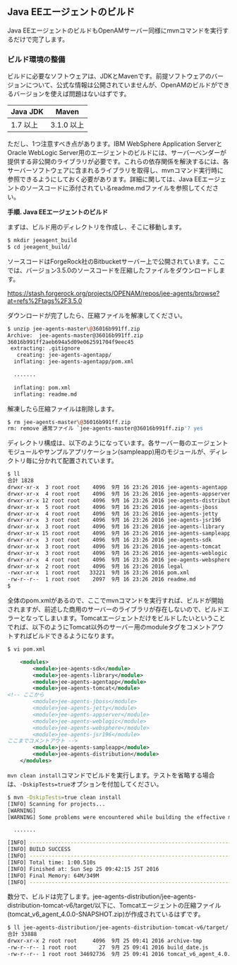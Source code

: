 ## Java EEエージェントのビルド

Java EEエージェントのビルドもOpenAMサーバー同様にmvnコマンドを実行するだけで完了します。

### ビルド環境の整備

ビルドに必要なソフトウェアは、JDKとMavenです。前提ソフトウェアのバージョンについて、公式な情報は公開されていませんが、OpenAMのビルドができるバージョンを使えば問題はないはずです。

|Java JDK|Maven|
|---|---|
|1.7 以上|3.1.0 以上|

ただし、1つ注意すべき点があります。IBM WebSphere Application ServerとOracle WebLogic Server用のエージェントのビルドには、サーバーベンダーが提供する非公開のライブラリが必要です。これらの依存関係を解決するには、各サーバーソフトウェアに含まれるライブラリを取得し、mvnコマンド実行時に参照できるようにしておく必要があります。詳細に関しては、Java EEエージェントのソースコードに添付されているreadme.mdファイルを参照してください。

**手順. Java EEエージェントのビルド**

まずは、ビルド用のディレクトリを作成し、そこに移動します。

```bash
$ mkdir jeeagent_build
$ cd jeeagent_build/
```

ソースコードはForgeRock社のBitbucketサーバー上で公開されています。ここでは、バージョン3.5.0のソースコードを圧縮したファイルをダウンロードします。

https://stash.forgerock.org/projects/OPENAM/repos/jee-agents/browse?at=refs%2Ftags%2F3.5.0

ダウンロードが完了したら、圧縮ファイルを解凍してください。

```bash
$ unzip jee-agents-master\@36016b991ff.zip 
Archive:  jee-agents-master@36016b991ff.zip
36016b991ff2aeb694a5d09e062591704f9eec45
 extracting: .gitignore              
   creating: jee-agents-agentapp/
  inflating: jee-agents-agentapp/pom.xml  

  .......
      
  inflating: pom.xml                 
  inflating: readme.md               
```

解凍したら圧縮ファイルは削除します。

```bash
$ rm jee-agents-master\@36016b991ff.zip 
rm: remove 通常ファイル `jee-agents-master@36016b991ff.zip'? yes
```

ディレクトリ構成は、以下のようになっています。各サーバー毎のエージェントモジュールやサンプルアプリケーション(sampleapp)用のモジュールが、ディレクトリ毎に分かれて配置されています。

```bash
$ ll
合計 1828
drwxr-xr-x  3 root root    4096  9月 16 23:26 2016 jee-agents-agentapp
drwxr-xr-x  4 root root    4096  9月 16 23:26 2016 jee-agents-appserver
drwxr-xr-x 12 root root    4096  9月 16 23:26 2016 jee-agents-distribution
drwxr-xr-x  5 root root    4096  9月 16 23:26 2016 jee-agents-jboss
drwxr-xr-x  4 root root    4096  9月 16 23:26 2016 jee-agents-jetty
drwxr-xr-x  3 root root    4096  9月 16 23:26 2016 jee-agents-jsr196
drwxr-xr-x  3 root root    4096  9月 16 23:26 2016 jee-agents-library
drwxr-xr-x 15 root root    4096  9月 16 23:26 2016 jee-agents-sampleapp
drwxr-xr-x  3 root root    4096  9月 16 23:26 2016 jee-agents-sdk
drwxr-xr-x  3 root root    4096  9月 16 23:26 2016 jee-agents-tomcat
drwxr-xr-x  3 root root    4096  9月 16 23:26 2016 jee-agents-weblogic
drwxr-xr-x  4 root root    4096  9月 16 23:26 2016 jee-agents-websphere
drwxr-xr-x  2 root root    4096  9月 16 23:26 2016 legal
-rwxr-xr-x  1 root root   33221  9月 16 23:26 2016 pom.xml
-rw-r--r--  1 root root    2097  9月 16 23:26 2016 readme.md
$ 
```

全体のpom.xmlがあるので、ここでmvnコマンドを実行すれば、ビルドが開始されますが、前述した商用のサーバーのライブラリが存在しないので、ビルドエラーとなってしまいます。Tomcatエージェントだけをビルドしたいということでれば、以下のようにTomcat以外のサーバー用のmoduleタグをコメントアウトすればビルドできるようになります。

```xml
$ vi pom.xml

    <modules>
        <module>jee-agents-sdk</module>
        <module>jee-agents-library</module>
        <module>jee-agents-agentapp</module>
        <module>jee-agents-tomcat</module>
<!-- ここから
        <module>jee-agents-jboss</module>
        <module>jee-agents-jetty</module>
        <module>jee-agents-appserver</module>
        <module>jee-agents-weblogic</module>
        <module>jee-agents-websphere</module>
        <module>jee-agents-jsr196</module>
ここまでコメントアウト -->
        <module>jee-agents-sampleapp</module>
        <module>jee-agents-distribution</module>
    </modules>
```

`mvn clean install`コマンドでビルドを実行します。テストを省略する場合は、`-DskipTests=true`オプションを付加してください。

```bash
$ mvn -DskipTests=true clean install
[INFO] Scanning for projects...
[WARNING] 
[WARNING] Some problems were encountered while building the effective model for org.forgerock.openam.agents:jee-agents-tomcat-v6:jar:4.0.0-SNAPSHOT

  .......

[INFO] ------------------------------------------------------------------------
[INFO] BUILD SUCCESS
[INFO] ------------------------------------------------------------------------
[INFO] Total time: 1:00.510s
[INFO] Finished at: Sun Sep 25 09:42:15 JST 2016
[INFO] Final Memory: 64M/349M
[INFO] ------------------------------------------------------------------------
```

数分で、ビルドは完了します。jee-agents-distribution/jee-agents-distribution-tomcat-v6/target/以下に、Tomcatエージェントの圧縮ファイル(tomcat_v6_agent_4.0.0-SNAPSHOT.zip)が作成されているはずです。

```bash
$ ll jee-agents-distribution/jee-agents-distribution-tomcat-v6/target/
合計 33888
drwxr-xr-x 2 root root     4096  9月 25 09:41 2016 archive-tmp
-rw-r--r-- 1 root root       27  9月 25 09:41 2016 build_date.js
-rw-r--r-- 1 root root 34692736  9月 25 09:41 2016 tomcat_v6_agent_4.0.0-SNAPSHOT.zip
```
